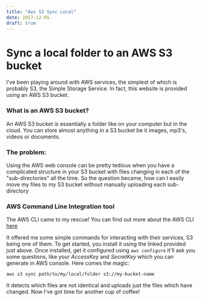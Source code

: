 ```yaml
---
title: "Aws S3 Sync Local"
date: 2017-12-05
draft: true
---
```


# Sync a local folder to an AWS S3 bucket

I've been playing around with AWS services, the simplest of which is probably S3, the Simple Storage Service. In fact, this website is provided using an AWS S3 bucket.

### What is an AWS S3 bucket?

An AWS S3 bucket is essentially a folder like on your computer but in the cloud. You can store almost anything in a S3 bucket be it images, mp3's, videos or documents.

### The problem:

Using the AWS web console can be pretty tedious when you have a complicated structure in your S3 bucket with files changing in each of the "sub-directories" all the time. So the question became, how can I easily move my files to my S3 bucket without manually uploading each sub-directory

### AWS Command Line Integration tool

The AWS CLI came to my rescue! You can find out more about the AWS CLI [here](https://github.com/aws/aws-cli)

It offered me some simple commands for interacting with their services, S3 being one of them. To get started, you install it using the linked provided just above. Once installed, get it configured using `aws configure` it'll ask you some questions, like your *AccessKey* and *SecretKey* which you can generate in AWS console. Here comes the magic:

``` shell
aws s3 sync path/to/my/local/folder s3://my-bucket-name
```

It detects which files are not identical and uploads just the files which have changed. Now I've got time for another cup of coffee!